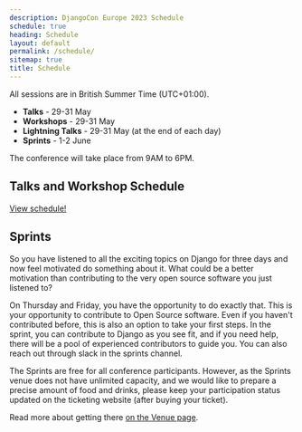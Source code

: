 ```yaml
---
description: DjangoCon Europe 2023 Schedule
schedule: true
heading: Schedule
layout: default
permalink: /schedule/
sitemap: true
title: Schedule
---
```


All sessions are in British Summer Time (UTC+01:00).

  -  **Talks** - 29-31 May
  -  **Workshops** - 29-31 May
  -  **Lightning Talks** - 29-31 May (at the end of each day)
  -  **Sprints** - 1-2 June

The conference will take place from 9AM to 6PM.


## Talks and Workshop Schedule

<a class="button" href="{{ site.schedule_link }}" target="_blank">View schedule!</a>

## Sprints

So you have listened to all the exciting topics on Django for three days and now feel motivated do something about it. What could be a better motivation than contributing to the very open source software you just listened to?

On Thursday and Friday, you have the opportunity to do exactly that. This is your opportunity to contribute to Open Source software. Even if you haven't contributed before, this is also an option to take your first steps. In the sprint, you can contribute to Django as you see fit, and if you need help, there will be a pool of experienced contributors to guide you. You can also reach out through slack in the sprints channel.

<!--
Thursday - 9AM to 6PM
Friday - 9AM to 6PM
-->

The Sprints are free for all conference participants. However, as the Sprints venue does not have unlimited capacity, and we would like to prepare a precise amount of food and drinks, please keep your participation status updated on the ticketing website (after buying your ticket).

Read more about getting there <a href="/venues/#sprints">on the Venue page</a>.